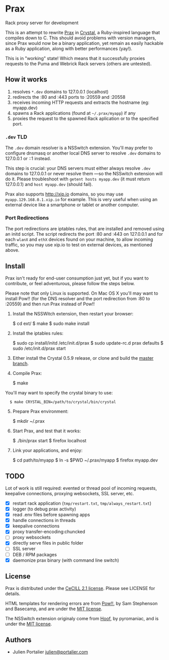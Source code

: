 # Prax

Rack proxy server for development

This is an attempt to rewrite [Prax](https://github.com/ysbaddaden/prax) in
[Crystal](http://crystal-lang.org), a Ruby-inspired language that compiles
down to C. This should avoid problems with version managers, since Prax would
now be a binary application, yet remain as easily hackable as a Ruby
application, along with better performances (yay!).

This is in "working" state! Which means that it successfully proxies requests
to the Puma and Webrick Rack servers (others are untested).

## How it works

1. resolves `*.dev` domains to 127.0.0.1 (localhost)
2. redirects the :80 and :443 ports to :20559 and :20558
3. receives incoming HTTP requests and extracts the hostname (eg: myapp.dev)
4. spawns a Rack applications (found at `~/.prax/myapp`) if any
5. proxies the request to the spawned Rack aplication or to the specified port.

### `.dev` TLD

The `.dev` domain resolver is a NSSwitch extension. You'll may prefer to
configure dnsmasq or another local DNS server to resolve `.dev` domains to
127.0.0.1 or ::1 instead.

This step is crucial: your DNS servers must either always resolve `.dev` domains
to 127.0.0.1 or never resolve them —so the NSSwitch extension will do it. Please
troubleshoot with `getent hosts myapp.dev` (it must return 127.0.0.1) and `host
myapp.dev` (should fail).

Prax also supports http://xip.io domains, so you may use
`myapp.129.168.0.1.xip.io` for example. This is very useful when using an
external device like a smartphone or tablet or another computer.

### Port Redirections

The port redirections are iptables rules, that are installed and removed using
an initd script. The script redirects the port :80 and :443 on 127.0.0.1 and for
each `wlanX` and `ethX` devices found on your machine, to allow incoming
traffic, so you may use xip.io to test on external devices, as mentioned above.


## Install

Prax isn't ready for end-user consumption just yet, but if you want to
contribute, or feel adventurous, please follow the steps below.

Please note that only Linux is supported. On Mac OS X you'll may want to install
Pow!! (for the DNS resolver and the port redirection from :80 to :20559) and
then run Prax instead of Pow!!

1. Install the NSSWitch extension, then restart your browser:

      $ cd ext/
      $ make
      $ sudo make install

2. Install the iptables rules:

      $ sudo cp install/initd /etc/init.d/prax
      $ sudo update-rc.d prax defaults
      $ sudo /etc/init.d/prax start

3. Either install the Crystal 0.5.9 release, or clone and build the
   [master branch](https://github.com/manastech/crystal).

4. Compile Prax:

      $ make

  You'll may want to specify the crystal binary to use:

      $ make CRYSTAL_BIN=/path/to/crystal/bin/crystal

5. Prepare Prax environment:

      $ mkdir ~/.prax

6. Start Prax, and test that it works:

      $ ./bin/prax start
      $ firefox localhost

7. Link your applications, and enjoy:

      $ cd path/to/myapp
      $ ln -s $PWD ~/.prax/myapp
      $ firefox myapp.dev

## TODO

Lot of work is still required: evented or thread pool of incoming requests,
keepalive connections, proxying websockets, SSL server, etc.

- [x] restart rack application (`tmp/restart.txt`, `tmp/always_restart.txt`)
- [x] logger (to debug prax activity)
- [x] read .env files before spawning apps
- [x] handle connections in threads
- [x] keepalive connections
- [x] proxy transfer-encoding:chuncked
- [ ] proxy websockets
- [x] directly serve files in public folder
- [ ] SSL server
- [ ] DEB / RPM packages
- [x] daemonize prax binary (with command line switch)

## License

Prax is distributed under the [CeCILL 2.1 license](http://www.cecill.info).
Please see LICENSE for details.

HTML templates for rendering errors are from [Pow!!](http://pow.cx/), by Sam
Stephenson and Basecamp, and are under the [MIT license](http://www.opensource.org/licenses/MIT).

The NSSwitch extension originaly come from [Hoof](https://github.com/pyromaniac/hoof),
by pyromaniac, and is under the [MIT license](http://www.opensource.org/licenses/MIT).

## Authors

- Julien Portalier <julien@portalier.com>
